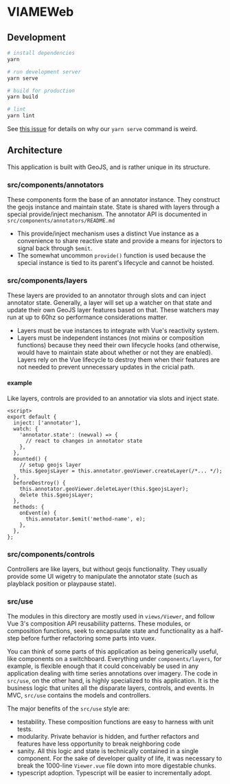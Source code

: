 # VIAMEWeb

## Development

``` bash
# install dependencies
yarn

# run development server
yarn serve

# build for production
yarn build

# lint
yarn lint
```

See [this issue](https://github.com/vuejs/vue-cli/issues/3065) for details on why our `yarn serve` command is weird.

## Architecture

This application is built with GeoJS, and is rather unique in its structure.

### src/components/annotators

These components form the base of an annotator instance.  They construct the geojs instance and maintain state.  State is shared with layers through a special provide/inject mechanism.  The annotator API is documented in `src/components/annotators/README.md`

* This provide/inject mechanism uses a distinct Vue instance as a convenience to share reactive state and provide a means for injectors to signal back through `$emit`.
* The somewhat uncommon `provide()` function is used because the special instance is tied to its parent's lifecycle and cannot be hoisted.

### src/components/layers

These layers are provided to an annotator through slots and can inject annotator state.  Generally, a layer will set up a watcher on that state and update their own GeoJS layer features based on that.  These watchers may run at up to 60hz so performance considerations matter.

* Layers must be vue instances to integrate with Vue's reactivity system.
* Layers must be independent instances (not mixins or composition functions) because they need their own lifecycle hooks (and otherwise, would have to maintain state about whether or not they are enabled). Layers rely on the Vue lifecycle to destroy them when their features are not needed to prevent unnecessary updates in the cricial path.

#### example

Like layers, controls are provided to an annotatior via slots and inject state.

```vue
<script>
export default {
  inject: ['annotator'],
  watch: {
    'annotator.state': (newval) => {
      // react to changes in annotator state
    },
  },
  mounted() {
    // setup geojs layer
    this.$geojsLayer = this.annotator.geoViewer.createLayer(/*... */);
  },
  beforeDestroy() {
    this.annotator.geoViewer.deleteLayer(this.$geojsLayer);
    delete this.$geojsLayer;
  },
  methods: {
    onEvent(e) {
      this.annotator.$emit('method-name', e);
    },
  },
};
```

### src/components/controls

Controllers are like layers, but without geojs functionality.  They usually provide some UI wigetry to manipulate the annotator state (such as playblack position or playpause state).

### src/use

The modules in this directory are mostly used in `views/Viewer`, and follow Vue 3's composition API reusabiliity patterns.  These modules, or composition functions, seek to encapsulate state and functionality as a half-step before further refactoring some parts into vuex.

You can think of some parts of this application as being generically useful, like components on a switchboard.  Everything under `components/layers`, for example, is flexible enough that it could conceivably be used in any application dealing with time series annotations over imagery.  The code in `src/use`, on the other hand, is highly specialized to this application.  It is the business logic that unites all the disparate layers, controls, and events.  In MVC, `src/use` contains the models and controllers.

The major benefits of the `src/use` style are:

* testability.  These composition functions are easy to harness with unit tests.
* modularity.  Private behavior is hidden, and further refactors and features have less opportunity to break neighboring code
* sanity.  All this logic and state is technically contained in a single component.  For the sake of developer quality of life, it was necessary to break the 1000-line `Viewer.vue` file down into more digestable chunks.
* typescript adoption.  Typescript will be easier to incrementally adopt.
